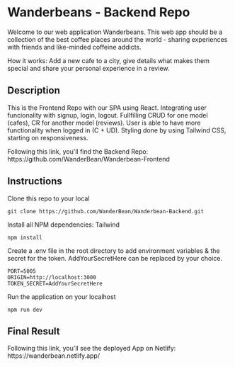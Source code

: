 # Wanderbeans - Backend Repo

Welcome to our web application Wanderbeans. This web app should be a collection of the best coffee places around the world - sharing experiences with friends and like-minded coffeine addicts.

How it works: Add a new cafe to a city, give details what makes them special and share your personal experience in a review.


## Description

<p>This is the Frontend Repo with our SPA using React. Integrating user funcionality with signup, login, logout. Fullfilling CRUD for one model (cafes), CR for another model (reviews). User is able to have more functionality when logged in (C + UD). Styling done by using Tailwind CSS, starting on responsiveness. </p>

<p>Following this link, you'll find the Backend Repo: <br>
https://github.com/WanderBean/Wanderbean-Frontend </p>


## Instructions

<p>Clone this repo to your local</p>

```
git clone https://github.com/WanderBean/Wanderbean-Backend.git
```

<p>Install all NPM dependencies: Tailwind</p>

```
npm install
```

<p>Create a .env file in the root directory to add environment variables & the secret for the token. AddYourSecretHere can be replaced by your choice.</p>

```
PORT=5005
ORIGIN=http://localhost:3000
TOKEN_SECRET=AddYourSecretHere
```

<p>Run the application on your localhost</p>

```
npm run dev
```

## Final Result

<p>Following this link, you'll see the deployed App on Netlify: <br>
https://wanderbean.netlify.app/ </p>